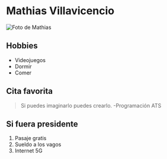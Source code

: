 # Mathias Villavicencio

![Foto de Mathias](https://scontent.flim5-1.fna.fbcdn.net/v/t1.0-9/52748218_2078720565517009_1971639135621873664_o.jpg?_nc_cat=110&_nc_oc=AQn5H4OwOYUwlX9ZaRm1al3htlYVWkvBDv3bUszmjOumR6Yd7g12vf4g9v3NPk0AtJg&_nc_ht=scontent.flim5-1.fna&oh=d9c7450c981ab13ad09648e1d358fcb6&oe=5E2CEAC4 "Foto de Mathias")

## Hobbies

* Videojuegos
* Dormir
* Comer

## Cita favorita

> Si puedes imaginarlo puedes crearlo. -Programación ATS

## Si fuera presidente

1. Pasaje gratis
2. Sueldo a los vagos
3. Internet 5G